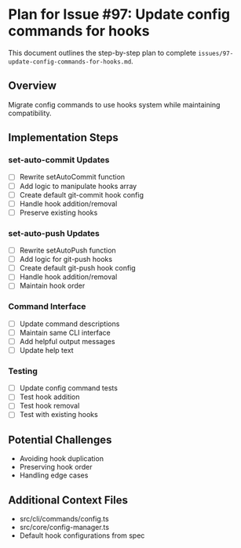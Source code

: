 # Plan for Issue #97: Update config commands for hooks

This document outlines the step-by-step plan to complete `issues/97-update-config-commands-for-hooks.md`.

## Overview
Migrate config commands to use hooks system while maintaining compatibility.

## Implementation Steps

### set-auto-commit Updates
- [ ] Rewrite setAutoCommit function
- [ ] Add logic to manipulate hooks array
- [ ] Create default git-commit hook config
- [ ] Handle hook addition/removal
- [ ] Preserve existing hooks

### set-auto-push Updates  
- [ ] Rewrite setAutoPush function
- [ ] Add logic for git-push hooks
- [ ] Create default git-push hook config
- [ ] Handle hook addition/removal
- [ ] Maintain hook order

### Command Interface
- [ ] Update command descriptions
- [ ] Maintain same CLI interface
- [ ] Add helpful output messages
- [ ] Update help text

### Testing
- [ ] Update config command tests
- [ ] Test hook addition
- [ ] Test hook removal
- [ ] Test with existing hooks

## Potential Challenges
- Avoiding hook duplication
- Preserving hook order
- Handling edge cases

## Additional Context Files
- src/cli/commands/config.ts
- src/core/config-manager.ts
- Default hook configurations from spec